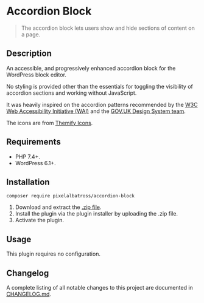 # Accordion Block

> The accordion block lets users show and hide sections of content on a page.

## Description

An accessible, and progressively enhanced accordion block for the WordPress block editor.

No styling is provided other than the essentials for toggling the visibility of accordion sections and working without JavaScript.

It was heavily inspired on the accordion patterns recommended by the [W3C Web Accessibility Initiative (WAI)](https://www.w3.org/WAI/ARIA/apg/patterns/accordion/) and the [GOV.UK Design System team](https://design-system.service.gov.uk/components/accordion/).

The icons are from [Themify Icons](https://themify.me/themify-icons).

## Requirements

* PHP 7.4+.
* WordPress 6.1+.

## Installation

`composer require pixelalbatross/accordion-block`

1. Download and extract the [.zip file](https://github.com/pixelalbatross/accordion-block/archive/refs/heads/main.zip).
2. Install the plugin via the plugin installer by uploading the .zip file.
3. Activate the plugin.

## Usage

This plugin requires no configuration.

## Changelog

A complete listing of all notable changes to this project are documented in [CHANGELOG.md](https://github.com/pixelalbatross/accordion-block/blob/main/CHANGELOG.md).
